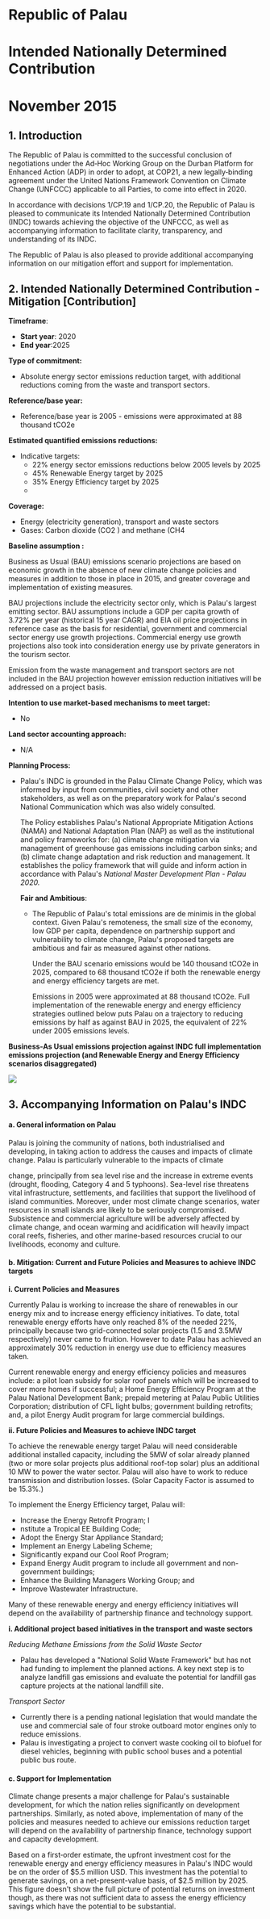  

# Republic	 of	 Palau	 

# Intended	 Nationally	 Determined	 Contribution	 	 

# November	 2015	 

## 1. Introduction	 

The	 Republic	 of	 Palau	 is	 committed	 to	 the	 successful	 conclusion	 of	 negotiations	 under	 the	 Ad‐Hoc	  Working	 Group	 on	 the	 Durban	 Platform	 for	 Enhanced  Action	 (ADP)	 in	 order	 to	 adopt,	 at	 COP21,	 a	 new	  legally‐binding	 agreement	 under	 the	 United	 Nations	 Framework	 Convention	 on	 Climate	 Change	  (UNFCCC)	 applicable	 to	 all	 Parties,	 to	 come	 into	 effect	 in	 2020.	 	 

In	 accordance	 with	 decisions	 1/CP.19	 and	 1/CP.20,	 the	 Republic	 of	 Palau	 is	 pleased	 to	 communicate	 its	  Intended	 Nationally	 Determined	 Contribution	 (INDC)  towards	 achieving	 the	 objective	 of	 the	 UNFCCC,	 as	  well	 as	 accompanying	 information	 to	 facilitate	 clarity,	 transparency,	 and	 understanding	 of	 its	 INDC.	 	 

The	 Republic	 of	 Palau	 is	 also	 pleased	 to	 provide	 additional	 accompanying	 information	 on	 our	 mitigation	  effort	 and	 support	 for	 implementation.	 

## 2. Intended	 Nationally	 Determined	 Contribution	 -	 Mitigation	 [Contribution]	 
**Timeframe**: 
* **Start	 year**:	 2020 
* **End	 year**:2025

 **Type	 of	 commitment:**
 * Absolute	 energy	 sector	 emissions	 reduction	 target,	 with	 additional	  reductions	 coming	 from	 the	 waste	 and	 transport	 sectors.

**Reference/base	 year:**
*   Reference/base	 year	 is	 2005	 -	 emissions	 were	 approximated	 at	 88	  thousand	 tCO2e	

**Estimated	 quantified	 emissions	  reductions:**	 

  * Indicative	 targets:
    * 22%	 energy	 sector	 emissions	 reductions	 below	 2005	 levels	 by	  2025
    * 45%	 Renewable	 Energy	 target	 by	 2025	  
    * 35%	 Energy	 Efficiency	 target	 by	 2025	 
    * 
**Coverage:**	 
* Energy	 (electricity	 generation),	 transport	 	 and	 waste	 sectors
* Gases:	 Carbon	 dioxide	 (CO2	 )	 and	 methane	 (CH4
 
**Baseline	 assumption	:**	 

  Business	 as	 Usual	 (BAU)	 emissions	 scenario	 projections	 are	 based	 on	  economic	 growth	 in	 the	 absence	 of	 new	 climate	 change	 policies	 and	  measures	 in  addition	 to	 those	 in	 place	 in	 2015,	 and	 greater	 coverage	  and	 implementation	 of	 existing	 measures.	 	 	 

  BAU	 projections	 include	 the	 electricity	 sector	 only,	 which	 is	 Palau's	  largest	 emitting	 sector.	 	 BAU	 assumptions	 include	 a	 GDP	 per	 capita	  growth	 of	 3.72%  per	 year	 (historical	 15	 year	 CAGR)	 and	 EIA	 oil	 price	  projections	 in	 reference	 case	 as	 the	 basis	 for	 residential,	 government	  and	 commercial	 sector	 energy  use	 growth	 projections.	 Commercial	  energy	 use	 growth	 projections	 also	 took	 into	 consideration	 energy	  use	 by	 private	 generators	 in	 the	 tourism	 sector.	 	 	 

  Emission	 from	 the	 waste	 management	 and	 transport	 sectors	 are	 not	  included	 in	 the	 BAU	 projection	 however	 emission	 reduction	  initiatives	 will	 be	 addressed  on	 a	 project	 basis.	 
  
**Intention to use market-based mechanisms to meet target:**
  * No	 

**Land sector accounting approach:**
* N/A

**Planning Process:** 
* Palau's	 INDC	 is	 grounded	 in	 the	 Palau	 Climate	 Change	 Policy,	 which	  was	 informed by input from communities, civil society and other stakeholders, as	 well	 as	 on  the	 preparatory	 work	 for	 Palau's	 second	  National	 Communication	 which	 was	 also	 widely	 consulted.	 	 

  The	 Policy	 establishes	 Palau's	 National	 Appropriate	 Mitigation	  Actions	 (NAMA)	 and	 National	 Adaptation	 Plan	 (NAP)	 as	 well	 as	 the	  institutional	 and	 policy  frameworks	 for:	 (a)	 climate	 change	  mitigation	 via	 management	 of	 greenhouse	 gas	 emissions	 including	  carbon	 sinks;	 and	 (b)	 climate	 change	 adaptation	 and  risk	 reduction	  and	 management.	 It	 establishes	 the	 policy	 framework	 that	 will	 guide	  and	 inform	 action	 in	 accordance	 with	 Palau's	 *National	 Master	  Development	 Plan	 -	 Palau	 2020.*	 	 	 

  
  **Fair and Ambitious**:
  * The	 Republic	 of	 Palau's	 total	 emissions	 are	 de	 minimis	 in	 the	 global	  context.	 	 Given	 Palau's	 remoteness,	 the	 small	 size	 of	 the	 economy,	  low	 GDP	 per  capita,	 dependence	 on	 partnership	 support	 and	  vulnerability	 to	 climate	 change,	 Palau's	 proposed	 targets	 are	  ambitious	 and	 fair	 as	 measured	 against	 other  nations.	 	 	 

    Under	 the	 BAU	 scenario	 emissions	 would	 be	 140	 thousand	 tCO2e	 in	  2025,	 compared	 to	 68	 thousand	 tCO2e	 if	 both	 the	 renewable	 energy	  and	 energy  efficiency	 targets	 are	 met.	 	 	 
    
    Emissions	 in	 2005	 were	 approximated	 at	 88	 thousand	 tCO2e.	  Full	 implementation	 of	 the	 renewable	 energy	 and	 energy	 efficiency	  strategies	 outlined	 below  puts	 Palau	 on	 a	 trajectory	 to	 reducing	  emissions	 by	 half	 as	 against	 BAU	 in	 2025,	 the	 equivalent	 of	 22%	  under	 2005	 emissions	 levels.	 

**Business-As	 Usual	 emissions	 projection	 against	 INDC	 full	 implementation	 emissions	 projection	 (and	  Renewable	 Energy	 and	 Energy	 Efficiency	 scenarios  disaggregated)**	 

 ![](./PLW-1.PNG)

## 3. Accompanying	 Information	 on	 Palau's	 INDC	 	 
 
#### **a. General	 information	 on	 Palau**	 

Palau is joining the community of nations, both industrialised and developing, in taking action to address the causes and impacts of climate change. Palau is particularly vulnerable to the impacts of climate

change, principally from sea level rise and the increase in extreme events (drought, flooding, Category 4 and 5 typhoons). Sea-level rise threatens vital infrastructure, settlements, and facilities that support the livelihood of island communities. Moreover, under most climate change scenarios, water resources in small islands are likely to be seriously compromised. Subsistence and commercial agriculture will be adversely affected by climate change, and ocean warming and acidification will heavily impact coral reefs, fisheries, and other marine-based resources crucial to our livelihoods, economy and culture.

#### **b. Mitigation:	 Current	 and	 Future	 Policies	 and	 Measures	 to	 achieve	 INDC	 targets**	 	 

**i. Current	 Policies	 and	 Measures**	 

  Currently	 Palau	 is	 working	 to	 increase	 the	 share	 of	 renewables	 in	 our	 energy	 mix	 and	 to	  increase	 energy	 efficiency	 initiatives.	 To	 date,	 total	 renewable  energy	 efforts	 have	 only	  reached	 8%	 of	 the	 needed	 22%,	 principally	 because	 two	 grid-connected	 solar	 projects	 (1.5	  and	 3.5MW	 respectively)	 never	 came	 to  fruition.	 	 However	 to	 date	 Palau	 has	 achieved	 an	  approximately	 30%	 reduction	 in	 energy	 use	 due	 to	 efficiency	 measures	 taken.	 	 	 

  Current	 renewable	 energy	 and	 energy	 efficiency	 policies	 and	 measures	 include:	 	 a	 pilot	 loan	  subsidy	 for	 solar	 roof	 panels	 which	 will	 be	 increased	 to	 cover  more	 homes	 if	 successful;	 a	  Home	 Energy	 Efficiency	 Program	 at	 the	 Palau	 National	 Development	 Bank;	 prepaid	 metering	  at	 Palau	 Public	 Utilities  Corporation;	 distribution	 of	 CFL	 light	 bulbs;	 government	 building	  retrofits;	 and,	 a	 pilot	 Energy	 Audit	 program	 for	 large	 commercial	 buildings.	 

**ii. Future	 Policies	 and	 Measures	 to	 achieve	 INDC	 target**	 

  To	 achieve	 the	 renewable	 energy	 target	 Palau	 will	 need	 considerable	 additional	 installed	  capacity,	 including	 the	 5MW	 of	 solar	 already	 planned	 (two	 or	 more  solar	 projects	 plus	  additional	 roof-top	 solar)	 plus	 an	 additional	 10	 MW	 to	 power	 the	 water	 sector.	 	 Palau	 will	  also	 have	 to	 work	 to	 reduce	 transmission  and	 distribution	 losses.	 	 (Solar	 Capacity	 Factor	 is	  assumed	 to	 be	 15.3%.)	 

  To	 implement	 the	 Energy	 Efficiency	 target,	 Palau	 will:	 	 
* Increase	 the	 Energy	 Retrofit	 Program;	  I
* nstitute	 a	 Tropical	 EE	 Building	 Code;	 
* Adopt	 the	 Energy	 Star	 Appliance	 Standard;	  
* Implement	 an	 Energy	 Labeling	 Scheme;	  
* Significantly	 expand	 our	 Cool	 Roof	 Program;	  
* Expand	 Energy	 Audit	 program	 to	 include	 all	 government	 and	 non-government	  buildings;	  
* Enhance	 the	 Building	 Managers	 Working	 Group;	 and	  
* Improve	 Wastewater	 Infrastructure.	 

Many	 of	 these	 renewable	 energy	 and	 energy	 efficiency	 initiatives	 will	 depend	 on	 the	  availability	 of	 partnership	 finance	 and	 technology	 support.	 

**i. Additional	 project	 based	 initiatives	 in	 the	 transport	 and	 waste	 sectors**	 

  *Reducing	 Methane	 Emissions	 from	 the	 Solid	 Waste	 Sector* 
* Palau	 has	 developed	 a	 "National	 Solid	 Waste	 Framework"	 but	 has	 not	 had	 funding	 to	 implement	 the	 planned	 actions.	 	 A	 key	 next	 step	 is	 to	 analyze	 landfill	 gas	  emissions	 and	 evaluate	 the	 potential	 for	 landfill	 gas	 capture	 projects	 at	 the  national	  landfill	 site.	 

*Transport	 Sector* 
* Currently	 there	 is	 a	 pending	 national	 legislation	 that	 would	 mandate	 the	 use	 and	  commercial	 sale	 of	 four	 stroke	 outboard	 motor	 engines	 only	 to	 reduce  emissions.	 
* Palau	 is	 investigating	 a	 project	 to	 convert	 waste	 cooking	 oil	 to	 biofuel	 for	 diesel	  vehicles,	 beginning	 with	 public	 school	 buses	 and	 a	 potential	 public	 bus  route.	 	 	 

#### **c. Support	 for	 Implementation**	 	 

  Climate	 change	 presents	 a	 major	 challenge	 for	 Palau's	 sustainable	 development,	 for	 which	  the	 nation	 relies	 significantly	 on	 development	 partnerships.	   Similarly,	 as	 noted	 above,	  implementation	 of	 many	 of	 the	 policies	 and	 measures	 needed	 to	 achieve	 our	 emissions	  reduction	 target	 will	 depend	 on	 the  availability	 of	 partnership	 finance,	 technology	 support	  and	 capacity	 development.	 

  Based	 on	 a	 first‐order	 estimate,	 the	 upfront	 investment	 cost	 for	 the	 renewable	 energy	 and	  energy	 efficiency	 measures	 in	 Palau's	 INDC	 would	 be	 on	 the  order	 of	 $5.5	 million	 USD.	 	 This	  investment	 has	 the	 potential	 to	 generate	 savings,	 on	 a	 net-present-value	 basis,	 of	 $2.5	  million	 by	 2025.	 	 This	 figure  doesn't	 show	 the	 full	 picture	 of	 potential	 returns	 on	 investment	  though,	 as	 there	 was	 not	 sufficient	 data	 to	 assess	 the	 energy	 efficiency	 savings	 which	 have	  the	 potential	 to	 be	 substantial.

 
